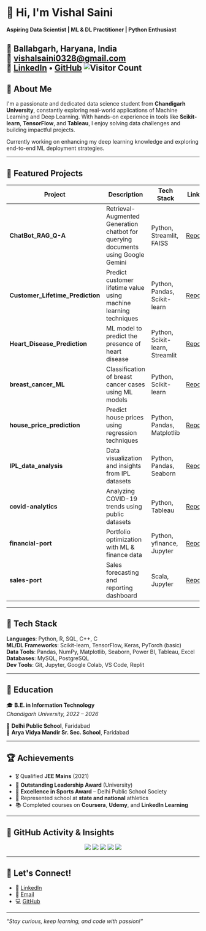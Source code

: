 
# 👋 Hi, I'm Vishal Saini

**Aspiring Data Scientist | ML & DL Practitioner | Python Enthusiast**

📍 Ballabgarh, Haryana, India  
📧 [vishalsaini0328@gmail.com](mailto:vishalsaini0328@gmail.com)  
🔗 [LinkedIn](https://www.linkedin.com/in/vishal-saini-5b4b0b253/) • [GitHub](https://github.com/itsvishal1012)
![Visitor Count](https://komarev.com/ghpvc/?username=itsvishal1012&label=Profile%20Views&color=0e75b6&style=flat)
---

## 🧠 About Me

I'm a passionate and dedicated data science student from **Chandigarh University**, constantly exploring real-world applications of Machine Learning and Deep Learning. With hands-on experience in tools like **Scikit-learn**, **TensorFlow**, and **Tableau**, I enjoy solving data challenges and building impactful projects.

Currently working on enhancing my deep learning knowledge and exploring end-to-end ML deployment strategies.

---

## 🚀 Featured Projects

| Project | Description | Tech Stack | Link |
|--------|-------------|------------|------|
| **ChatBot_RAG_Q-A** | Retrieval-Augmented Generation chatbot for querying documents using Google Gemini | Python, Streamlit, FAISS | [Repo](https://github.com/itsvishal1012/ChatBot_RAG_Q-A) |
| **Customer_Lifetime_Prediction** | Predict customer lifetime value using machine learning techniques | Python, Pandas, Scikit-learn | [Repo](https://github.com/itsvishal1012/Customer_Lifetime_Prediction) |
| **Heart_Disease_Prediction** | ML model to predict the presence of heart disease | Python, Scikit-learn, Streamlit | [Repo](https://github.com/itsvishal1012/Heart_Disease_Prediction) |
| **breast_cancer_ML** | Classification of breast cancer cases using ML models | Python, Scikit-learn | [Repo](https://github.com/itsvishal1012/breast_cancer_ML) |
| **house_price_prediction** | Predict house prices using regression techniques | Python, Pandas, Matplotlib | [Repo](https://github.com/itsvishal1012/house_price_prediction) |
| **IPL_data_analysis** | Data visualization and insights from IPL datasets | Python, Pandas, Seaborn | [Repo](https://github.com/itsvishal1012/IPL_data_analysis) |
| **covid-analytics** | Analyzing COVID-19 trends using public datasets | Python, Tableau | [Repo](https://github.com/itsvishal1012/covid-analytics) |
| **financial-port** | Portfolio optimization with ML & finance data | Python, yfinance, Jupyter | [Repo](https://github.com/itsvishal1012/financial-port) |
| **sales-port** | Sales forecasting and reporting dashboard | Scala, Jupyter | [Repo](https://github.com/itsvishal1012/sales-port) |

---

## 🔧 Tech Stack

**Languages**: Python, R, SQL, C++, C  
**ML/DL Frameworks**: Scikit-learn, TensorFlow, Keras, PyTorch (basic)  
**Data Tools**: Pandas, NumPy, Matplotlib, Seaborn, Power BI, Tableau, Excel  
**Databases**: MySQL, PostgreSQL  
**Dev Tools**: Git, Jupyter, Google Colab, VS Code, Replit

---

## 📘 Education

🎓 **B.E. in Information Technology**  
*Chandigarh University, 2022 – 2026*

🏫 **Delhi Public School**, Faridabad  
🏫 **Arya Vidya Mandir Sr. Sec. School**, Faridabad

---

## 🏆 Achievements

- 🎖 Qualified **JEE Mains** (2021)
- 🏅 **Outstanding Leadership Award** (University)
- 🥇 **Excellence in Sports Award** – Delhi Public School Society
- 🏃 Represented school at **state and national** athletics
- 📚 Completed courses on **Coursera**, **Udemy**, and **LinkedIn Learning**

---

## 🚀 GitHub Activity & Insights

<div align="center">

<img src="https://github-profile-summary-cards.vercel.app/api/cards/profile-details?username=itsvishal1012&theme=tokyonight" />

<img src="https://github-profile-summary-cards.vercel.app/api/cards/stats?username=itsvishal1012&theme=tokyonight" />
<img src="https://github-profile-summary-cards.vercel.app/api/cards/productive-time?username=itsvishal1012&theme=tokyonight&utcOffset=+5.5" />

<img src="https://github-profile-summary-cards.vercel.app/api/cards/repos-per-language?username=itsvishal1012&theme=tokyonight" />
<img src="https://github-profile-summary-cards.vercel.app/api/cards/most-commit-language?username=itsvishal1012&theme=tokyonight" />

</div>

---

## 🤝 Let's Connect!

- 🔗 [LinkedIn](https://www.linkedin.com/in/vishal-saini-5b4b0b253/)
- 📧 [Email](mailto:vishalsaini0328@gmail.com)
- 💻 [GitHub](https://github.com/itsvishal1012)

---

_“Stay curious, keep learning, and code with passion!”_
